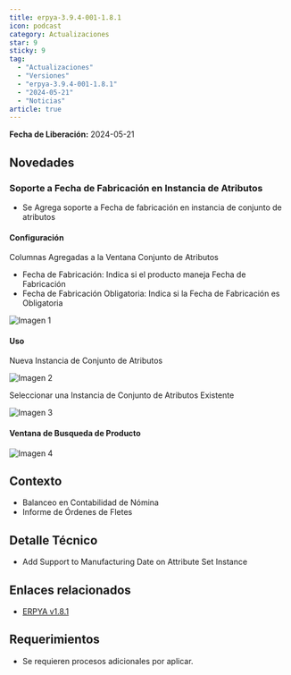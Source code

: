 ```yaml
---
title: erpya-3.9.4-001-1.8.1
icon: podcast
category: Actualizaciones
star: 9
sticky: 9
tag:
  - "Actualizaciones"
  - "Versiones"
  - "erpya-3.9.4-001-1.8.1"
  - "2024-05-21"
  - "Noticias"
article: true
---
```


**Fecha de Liberación:** 2024-05-21

## Novedades

### Soporte a Fecha de Fabricación en Instancia de Atributos

- Se Agrega soporte a Fecha de fabricación en instancia de conjunto de atributos

#### Configuración

Columnas Agregadas a la Ventana Conjunto de Atributos

- Fecha de Fabricación: Indica si el producto maneja Fecha de Fabricación
- Fecha de Fabricación Obligatoria: Indica si la Fecha de Fabricación es Obligatoria

![Imagen 1](/assets/img/downloads/updates/resources/adempiere-patch-zk-1.8.1-img1.png)

#### Uso

Nueva Instancia de Conjunto de Atributos

![Imagen 2](/assets/img/downloads/updates/resources/adempiere-patch-zk-1.8.1-img2.png)

Seleccionar una Instancia de Conjunto de Atributos Existente

![Imagen 3](/assets/img/downloads/updates/resources/adempiere-patch-zk-1.8.1-img3.png)

#### Ventana de Busqueda de Producto

![Imagen 4](/assets/img/downloads/updates/resources/adempiere-patch-zk-1.8.1-img4.png)

## Contexto

- Balanceo en Contabilidad de Nómina
- Informe de Órdenes de Fletes

## Detalle Técnico

- Add Support to Manufacturing Date on Attribute Set Instance

## Enlaces relacionados

- [ERPYA v1.8.1](https://github.com/erpya/adempiere_patch_zk/releases/tag/1.8.1)

## Requerimientos

- Se requieren procesos adicionales por aplicar.
